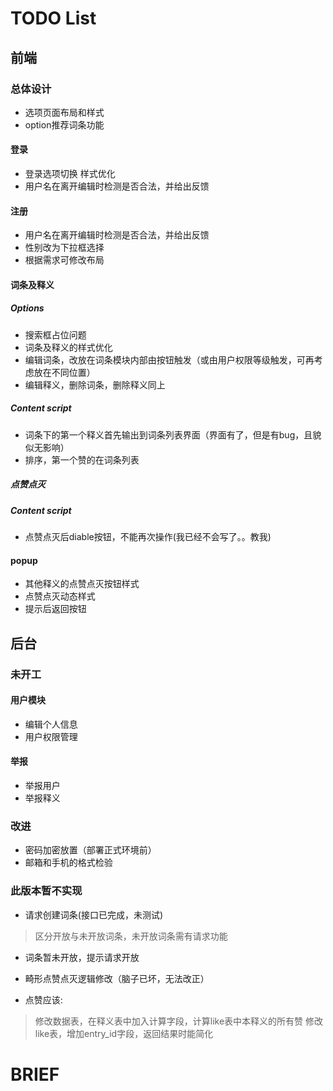 # TODO List

## 前端

### 总体设计

* 选项页面布局和样式
* option推荐词条功能


#### 登录

* 登录选项切换 样式优化
* 用户名在离开编辑时检测是否合法，并给出反馈

#### 注册

* 用户名在离开编辑时检测是否合法，并给出反馈
* 性别改为下拉框选择
* 根据需求可修改布局

#### 词条及释义

##### Options

* 搜索框占位问题
* 词条及释义的样式优化
* 编辑词条，改放在词条模块内部由按钮触发（或由用户权限等级触发，可再考虑放在不同位置）
* 编辑释义，删除词条，删除释义同上

##### Content script

* 词条下的第一个释义首先输出到词条列表界面（界面有了，但是有bug，且貌似无影响）
* 排序，第一个赞的在词条列表

##### 点赞点灭

##### Content script

* 点赞点灭后diable按钮，不能再次操作(我已经不会写了。。教我)

#### popup

* 其他释义的点赞点灭按钮样式
* 点赞点灭动态样式
* 提示后返回按钮

## 后台

### 未开工

#### 用户模块

* 编辑个人信息
* 用户权限管理

#### 举报

* 举报用户
* 举报释义

### 改进

* 密码加密放置（部署正式环境前）
* 邮箱和手机的格式检验

### 此版本暂不实现
* 请求创建词条(接口已完成，未测试)
> 区分开放与未开放词条，未开放词条需有请求功能

* 词条暂未开放，提示请求开放

* 畸形点赞点灭逻辑修改（脑子已坏，无法改正）
* 点赞应该:
> 修改数据表，在释义表中加入计算字段，计算like表中本释义的所有赞
修改like表，增加entry_id字段，返回结果时能简化


# BRIEF
